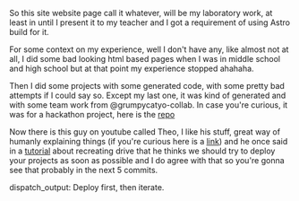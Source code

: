 So this site website page call it whatever, will be my laboratory work, at least in until I present it to my teacher and I got a requirement of using Astro build for it. 

For some context on my experience, well I don't have any, like almost not at all, I did some bad looking html based pages when I was in middle school and high school but at that point my experience stopped ahahaha.

Then I did some projects with some generated code, with some pretty bad attempts if I could say so. Except my last one, it was kind of generated and with some team work from @grumpycatyo-collab. In case you're curious, it was for a hackathon project, here is the [repo](https://github.com/eduard-balamatiuc/stiu)

Now there is this guy on youtube called Theo, I like his stuff, great way of humanly explaining things (if you're curious here is a [link](https://www.youtube.com/@t3dotgg)) and he once said in a [tutorial](https://youtu.be/c-hKSbzooAg?si=v4ObgVvoRF2OEGrY) about recreating drive that he thinks we should try to deploy your projects as soon as possible and I do agree with that so you're gonna see that probably in the next 5 commits.

dispatch_output: Deploy first, then iterate.
